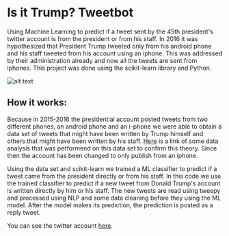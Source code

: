 # Is it Trump? Tweetbot

Using Machine Learning to predict if a tweet sent by the 45th president's twitter account is from the president or from his staff. In 2016 it was hypothesized that President Trump tweeted only from his android phone and his staff tweeted from his account using an iphone. This was addressed by their administration already and now all the tweets are sent from iphones. This project was done using the scikit-learn library and Python.

![alt text](https://cdn.cnn.com/cnnnext/dam/assets/160809103644-many-people-are-saying-trump-twitter-illustration-mullery-super-169.jpg)

## How it works:

Because in 2015-2016 the presidential account posted tweets from two different phones, an android phone and an i-phone we were able to obtain a data set of tweets that might have been written by Trump himself and others that might have been written by his staff. [Here](http://varianceexplained.org/r/trump-tweets/) is a link of some data analysis that was performend on this data set to confirm this theory. Since then the account has been changed to only publish from an iphone. 

Using the data set and scikit-learn we trained a ML classifier to predict if a tweet came from the president directly or from his staff. In this code we use the trained classifier to predict if a new tweet from Donald Trump's account is written directly by him or his staff. The new tweets are read using tweepy and processed using NLP and some data cleaning before they using the ML model. After the model makes its prediction, the prediction is posted as a reply tweet.

You can see the twitter account [here](https://twitter.com/IsItTrump1). 
